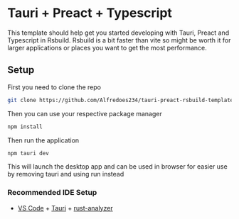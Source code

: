 # Tauri + Preact + Typescript

This template should help get you started developing with Tauri, Preact and Typescript in Rsbuild. Rsbuild is a bit faster than vite so might be worth it for larger applications or places you want to get the most performance.

## Setup
First you need to clone the repo
```bash
git clone https://github.com/Alfredoes234/tauri-preact-rsbuild-template.git
```
Then you can use your respective package manager
```bash
npm install
```
Then run the application
```bash
npm tauri dev
```
This will launch the desktop app and can be used in browser for easier use by removing tauri and using run instead

### Recommended IDE Setup

- [VS Code](https://code.visualstudio.com/) + [Tauri](https://marketplace.visualstudio.com/items?itemName=tauri-apps.tauri-vscode) + [rust-analyzer](https://marketplace.visualstudio.com/items?itemName=rust-lang.rust-analyzer)
